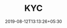 ---
title: "KYC"
date: 2019-08-12T13:13:26+05:30
type: "credit-report"
layout: "proprietorship/kyc"

currentinfo: 'completed'
currentpayment: 'completed'
currentkyc: 'incomplete'
currentreport: ''

headerstep: true
loggedin: true
progressBar: true
---